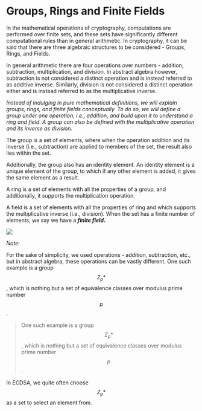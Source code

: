 # Groups, Rings and Finite Fields

In the mathematical operations of cryptography, computations are performed over finite sets, and these sets have significantly different computational rules than in general arithmetic. In cryptography, it can be said that there are three algebraic structures to be considered - Groups, Rings, and Fields.&#x20;

In general arithmetic there are four operations over numbers - addition, subtraction, multiplication, and division. In abstract algebra however, subtraction is not considered a distinct operation and is instead referred to as additive inverse. Similarly, division is not considered a distinct operation either and is instead referred to as the multiplicative inverse.

_Instead of indulging in pure mathematical definitions, we will explain groups, rings, and finite fields conceptually. To do so, we will define a group under one operation, i.e., addition, and build upon it to understand a ring and field. A group can also be defined with the multiplicative operation and its inverse as division._

The group is a set of elements, where when the operation addition and its inverse (i.e., subtraction) are applied to members of the set, the result also lies within the set.&#x20;

Additionally, the group also has an identity element. An identity element is a unique element of the group, to which if any other element is added, it gives the same element as a result.

A ring is a set of elements with all the properties of a group, and additionally, it supports the multiplication operation.

A field is a set of elements with all the properties of ring and which supports the multiplicative inverse (i.e., division). When the set has a finite number of elements, we say we have a _**finite field**_**.**



![](https://bitcoinsv.academy/storage/photos/4318/BSVA-DigitalSignatures-Chapter2-Image002.jpg)

_Note:_

For the sake of simplicity, we used operations - addition, subtraction, etc., but in abstract algebra, these operations can be vastly different. One such example is a group $$Z_p*$$, which is nothing but a set of equivalence classes over modulus prime number $$p$$.

> One such example is a group $$Z_p*$$, which is nothing but a set of equivalence classes over modulus prime number $$p$$.

In ECDSA, we quite often choose $$Z_p*$$ as a set to select an element from.
